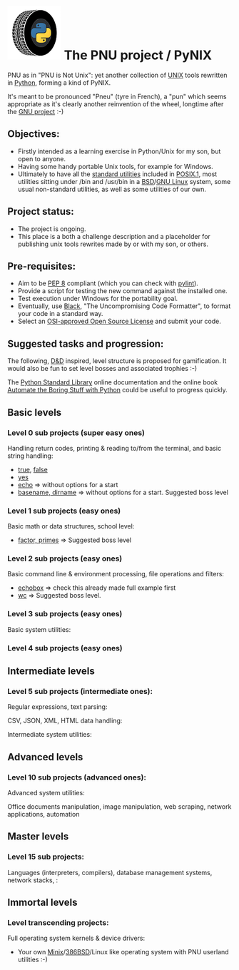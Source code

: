 # ![PNU logo](/_images/pnu-logo-small.png) The PNU project / PyNIX 
PNU as in "PNU is Not Unix": yet another collection of [UNIX](https://en.wikipedia.org/wiki/Unix) tools rewritten in [Python](https://www.python.org/), forming a kind of PyNIX.

It's meant to be pronounced "Pneu" (tyre in French), a "pun" which seems appropriate as it's clearly another reinvention of the wheel, longtime after the [GNU project](https://www.gnu.org/gnu/thegnuproject.en.html) :-)

## Objectives:
* Firstly intended as a learning exercise in Python/Unix for my son, but open to anyone.
* Having some handy portable Unix tools, for example for Windows.
* Ultimately to have all the [standard utilities](https://pubs.opengroup.org/onlinepubs/9699919799/idx/utilities.html) included in [POSIX.1](https://pubs.opengroup.org/onlinepubs/9699919799/nframe.html), most utilities sitting under /bin and /usr/bin in a [BSD](https://en.wikipedia.org/wiki/Berkeley_Software_Distribution)/[GNU Linux](https://en.wikipedia.org/wiki/Linux) system, some usual non-standard utilities, as well as some utilities of our own.

## Project status:
* The project is ongoing.
* This place is a both a challenge description and a placeholder for publishing unix tools rewrites made by or with my son, or others.

## Pre-requisites:
* Aim to be [PEP 8](https://www.python.org/dev/peps/pep-0008/) compliant (which you can check with [pylint](https://www.pylint.org/)).
* Provide a script for testing the new command against the installed one.
* Test execution under Windows for the portability goal.
* Eventually, use [Black](https://github.com/psf/black), "The Uncompromising Code Formatter", to format your code in a standard way.
* Select an [OSI-approved Open Source License](https://opensource.org/licenses) and submit your code.

## Suggested tasks and progression:
The following, [D&D](https://en.wikipedia.org/wiki/Dungeons_%26_Dragons) inspired, level structure is proposed for gamification.
It would also be fun to set level bosses and associated trophies :-)

The [Python Standard Library](https://docs.python.org/3/library/index.html) online documentation and the online book [Automate the Boring Stuff with Python](https://automatetheboringstuff.com/) could be useful to progress quickly.

## Basic levels
### Level 0 sub projects (super easy ones)
Handling return codes, printing & reading to/from the terminal, and basic string handling:
* [true](https://www.freebsd.org/cgi/man.cgi?query=true), [false](https://www.freebsd.org/cgi/man.cgi?query=false)
* [yes](https://www.freebsd.org/cgi/man.cgi?query=yes)
* [echo](https://www.freebsd.org/cgi/man.cgi?query=echo) => without options for a start
* [basename, dirname](https://www.freebsd.org/cgi/man.cgi?query=basename) => without options for a start. Suggested boss level

### Level 1 sub projects (easy ones)
Basic math or data structures, school level:
* [factor, primes](https://www.freebsd.org/cgi/man.cgi?query=factor) => Suggested boss level

### Level 2 sub projects (easy ones)
Basic command line & environment processing, file operations and filters:
* [echobox](https://github.com/HubTou/PNU/tree/main/echobox) => check this already made full example first
* [wc](https://www.freebsd.org/cgi/man.cgi?query=wc) => Suggested boss level.

### Level 3 sub projects (easy ones)
Basic system utilities:

### Level 4 sub projects (easy ones)

## Intermediate levels
### Level 5 sub projects (intermediate ones):
Regular expressions, text parsing:

CSV, JSON, XML, HTML data handling:

Intermediate system utilities:

## Advanced levels
### Level 10 sub projects (advanced ones):
Advanced system utilities:

Office documents manipulation, image manipulation, web scraping, network applications, automation

## Master levels
### Level 15 sub projects:
Languages (interpreters, compilers), database management systems, network stacks, :

## Immortal levels
### Level transcending projects:
Full operating system kernels & device drivers:
* Your own [Minix](https://en.wikipedia.org/wiki/Minix)/[386BSD](https://en.wikipedia.org/wiki/386BSD)/Linux like operating system with PNU userland utilities :-)
